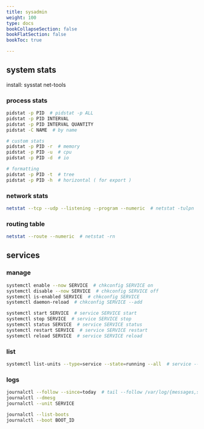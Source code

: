 ```yaml
---
title: sysadmin
weight: 100
type: docs
bookCollapseSection: false
bookFlatSection: false
bookToc: true

---
```


## system stats

install: sysstat net-tools

### process stats

```bash
pidstat -p PID  # pidstat -p ALL
pidstat -p PID INTERVAL
pidstat -p PID INTERVAL QUANTITY
pidstat -C NAME  # by name

# custom stats
pidstat -p PID -r  # memory
pidstat -p PID -u  # cpu
pidstat -p PID -d  # io

# formatting
pidstat -p PID -t  # tree
pidstat -p PID -h  # horizontal ( for export )
```

### network stats

```bash
netstat --tcp --udp --listening --program --numeric  # netstat -tulpn
```

### routing table

```bash
netstat --route --numeric  # netstat -rn
```


## services

### manage

```bash
systemctl enable --now SERVICE  # chkconfig SERVICE on
systemctl disable --now SERVICE  # chkconfig SERVICE off
systemctl is-enabled SERVICE  # chkconfig SERVICE
systemctl daemon-reload  # chkconfig SERVICE --add

systemctl start SERVICE  # service SERVICE start
systemctl stop SERVICE  # service SERVICE stop
systemctl status SERVICE  # service SERVICE status
systemctl restart SERVICE  # service SERVICE restart
systemctl reload SERVICE  # service SERVICE reload
```

### list

```bash
systemctl list-units --type=service --state=running --all  # service --status-all
```

### logs

```bash
journalctl --follow --since=today  # tail --follow /var/log/{messages,syslog}
journalctl --dmesg
journalctl --unit SERVICE

journalctl --list-boots
journalctl --boot BOOT_ID
```
